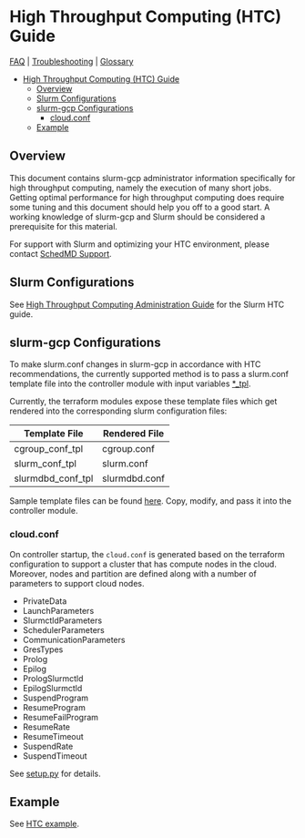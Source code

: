 # High Throughput Computing (HTC) Guide

[FAQ](./faq.md) | [Troubleshooting](./troubleshooting.md) |
[Glossary](./glossary.md)

<!-- mdformat-toc start --slug=github --no-anchors --maxlevel=6 --minlevel=1 -->

- [High Throughput Computing (HTC) Guide](#high-throughput-computing-htc-guide)
  - [Overview](#overview)
  - [Slurm Configurations](#slurm-configurations)
  - [slurm-gcp Configurations](#slurm-gcp-configurations)
    - [cloud.conf](#cloudconf)
  - [Example](#example)

<!-- mdformat-toc end -->

## Overview

This document contains slurm-gcp administrator information specifically for high
throughput computing, namely the execution of many short jobs. Getting optimal
performance for high throughput computing does require some tuning and this
document should help you off to a good start. A working knowledge of slurm-gcp
and Slurm should be considered a prerequisite for this material.

For support with Slurm and optimizing your HTC environment, please contact
[SchedMD Support](https://www.schedmd.com/support.php).

## Slurm Configurations

See
[High Throughput Computing Administration Guide](https://slurm.schedmd.com/high_throughput.html)
for the Slurm HTC guide.

## slurm-gcp Configurations

To make slurm.conf changes in slurm-gcp in accordance with HTC recommendations,
the currently supported method is to pass a slurm.conf template file into the
controller module with input variables
[\*\_tpl](../terraform/slurm_cluster/modules/slurm_controller_instance/README_TF.md#inputs).

Currently, the terraform modules expose these template files which get rendered
into the corresponding slurm configuration files:

| Template File     | Rendered File |
| ----------------- | ------------- |
| cgroup_conf_tpl   | cgroup.conf   |
| slurm_conf_tpl    | slurm.conf    |
| slurmdbd_conf_tpl | slurmdbd.conf |

Sample template files can be found [here](../etc/). Copy, modify, and pass it
into the controller module.

### cloud.conf

On controller startup, the `cloud.conf` is generated based on the terraform
configuration to support a cluster that has compute nodes in the cloud.
Moreover, nodes and partition are defined along with a number of parameters to
support cloud nodes.

- PrivateData
- LaunchParameters
- SlurmctldParameters
- SchedulerParameters
- CommunicationParameters
- GresTypes
- Prolog
- Epilog
- PrologSlurmctld
- EpilogSlurmctld
- SuspendProgram
- ResumeProgram
- ResumeFailProgram
- ResumeRate
- ResumeTimeout
- SuspendRate
- SuspendTimeout

See [setup.py](../scripts/setup.py#L147) for details.

## Example

See
[HTC example](../terraform/slurm_cluster/examples/slurm_cluster/cloud/htc/README.md).
